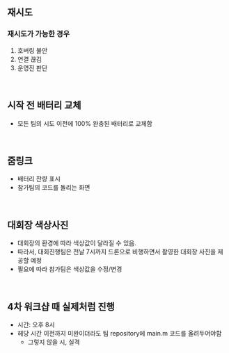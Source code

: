 ## 재시도
### 재시도가 가능한 경우
1. 호버링 불안
2. 연결 끊김
3. 운영진 판단

<br>

## 시작 전 배터리 교체
- 모든 팀의 시도 이전에 100% 완충된 배터리로 교체함

<br>

## 줌링크
- 배터리 잔량 표시
- 참가팀의 코드를 돌리는 화면

<br>

## 대회장 색상사진
- 대회장의 환경에 따라 색상값이 달라질 수 있음.
- 따라서, 대회진행팀은 전날 7시까지 드론으로 비행하면서 촬영한 대회장 사진을 제공할 예정
- 필요에 따라 참가팀은 색상값을 수정/변경

<br>

## 4차 워크샵 때 실제처럼 진행
- 시간: 오후 8시
- 헤당 시간 이전까지 미완이더라도 팀 repository에 main.m 코드를 올려두어야함
    - 그렇지 않을 시, 실격
